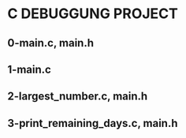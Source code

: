 # C DEBUGGUNG PROJECT
## 0-main.c, main.h
## 1-main.c
## 2-largest_number.c, main.h
## 3-print_remaining_days.c, main.h
